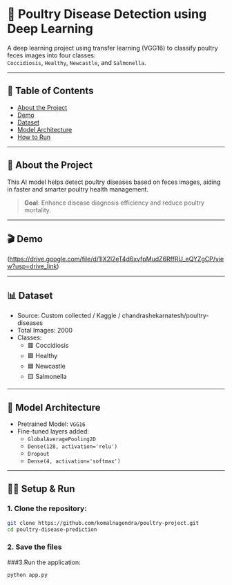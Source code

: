 # 🐔 Poultry Disease Detection using Deep Learning

A deep learning project using transfer learning (VGG16) to classify poultry feces images into four classes:  
`Coccidiosis`, `Healthy`, `Newcastle`, and `Salmonella`.


---

## 📁 Table of Contents

- [About the Project](#about-the-project)
- [Demo](#demo)
- [Dataset](#dataset)
- [Model Architecture](#model-architecture)
- [How to Run](#how-to-run)
  

---

## 📌 About the Project

This AI model helps detect poultry diseases based on feces images, aiding in faster and smarter poultry health management.

> **Goal**: Enhance disease diagnosis efficiency and reduce poultry mortality.

---

## 🎬 Demo

(https://drive.google.com/file/d/1lX2l2eT4d6xvfpMudZ6RffRU_eQYZgCP/view?usp=drive_link)

---

## 📊 Dataset

- Source: Custom collected / Kaggle / chandrashekarnatesh/poultry-diseases
- Total Images: 2000
- Classes:  
  - 🟥 Coccidiosis  
  - 🟩 Healthy  
  - 🟦 Newcastle  
  - 🟨 Salmonella  

---

## 🧠 Model Architecture

- Pretrained Model: `VGG16`
- Fine-tuned layers added:
  - `GlobalAveragePooling2D`
  - `Dense(128, activation='relu')`
  - `Dropout`
  - `Dense(4, activation='softmax')`

---

## 👨‍💻 Setup & Run


### 1. Clone the repository:

```bash
git clone https://github.com/komalnagendra/poultry-project.git
cd poultry-disease-prediction
```

### 2. Save the files

 ###3.Run the application:
 
```bash
python app.py









